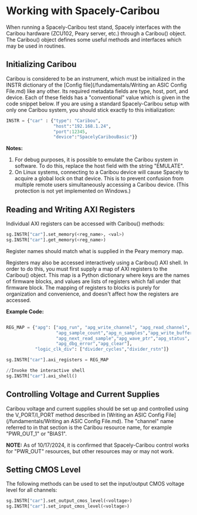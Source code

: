 # Working with Spacely-Caribou 

When running a Spacely-Caribou test stand, Spacely interfaces with the Caribou hardware (ZCU102, Peary server, etc.) through a Caribou() object. The Caribou() object defines some useful methods and interfaces which may be used in routines. 


## Initializing Caribou

Caribou is considered to be an instrument, which must be initialized in the INSTR dictionary of the [Config file](/fundamentals/Writing an ASIC Config File.md) like any other. Its required metadata fields are type, host, port, and device. Each of these fields has a "conventional" value which is given in the code snippet below. If you are using a standard Spacely-Caribou setup with only one Caribou system, you should stick exactly to this initialization:

```python
INSTR = {"car" : {"type": "Caribou",
                  "host":"192.168.1.24",
                  "port":12345,
                  "device":"SpacelyCaribouBasic"}}
```

**Notes:**
1. For debug purposes, it is possible to emulate the Caribou system in software. To do this, replace the host field with the string "EMULATE". 
2. On Linux systems, connecting to a Caribou device will cause Spacely to acquire a global lock on that device. This is to prevent confusion from multiple remote users simultaneously accessing a Caribou device. (This protection is not yet implemented on Windows.)

## Reading and Writing AXI Registers

Individual AXI registers can be accessed with Caribou() methods: 

```python
sg.INSTR["car"].set_memory(<reg_name>, <val>)
sg.INSTR["car"].get_memory(<reg_name>)
```

Register names should match what is supplied in the Peary memory map. 

Registers may also be accessed interactively using a Caribou() AXI shell. In order to do this, you must first supply a map of AXI registers to the Caribou() object. This map is a Python dictionary where keys are the names of firmware blocks, and values are lists of registers which fall under that firmware block. The mapping of registers to blocks is purely for organization and convenience, and doesn't affect how the registers are accessed. 

**Example Code:**

```python

REG_MAP = {"apg": ["apg_run", "apg_write_channel", "apg_read_channel", "apg_write_defaults",
				   "apg_sample_count","apg_n_samples","apg_write_buffer_len",
				   "apg_next_read_sample","apg_wave_ptr","apg_status", "apg_control",
				   "apg_dbg_error","apg_clear"],
           "logic_clk_div": ["divider_cycles","divider_rstn"]}

sg.INSTR["car"].axi_registers = REG_MAP

//Invoke the interactive shell
sg.INSTR["car"].axi_shell()

``` 

## Controlling Voltage and Current Supplies

Caribou voltage and current supplies should be set up and controlled using the V_PORT/I_PORT method described in [Writing an ASIC Config File](/fundamentals/Writing an ASIC Config File.md). The "channel" name referred to in that section is the Caribou resource name, for example "PWR_OUT_1" or "BIAS1".

**NOTE:** As of 10/17/2024, it is confirmed that Spacely-Caribou control works for "PWR_OUT" resources, but other resources may or may not work.


## Setting CMOS Level

The following methods can be used to set the input/output CMOS voltage level for all channels:

```python
sg.INSTR["car"].set_output_cmos_level(<voltage>)
sg.INSTR["car"].set_input_cmos_level(<voltage>)
```

